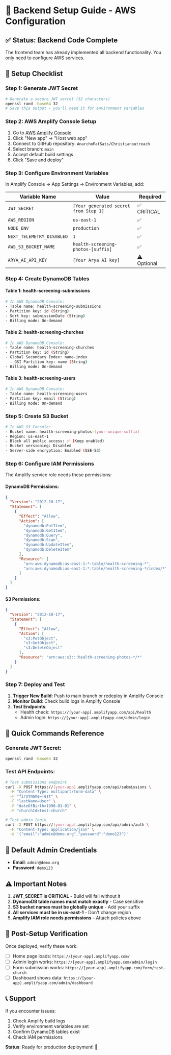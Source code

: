# 🚀 Backend Setup Guide - AWS Configuration

## ✅ Status: Backend Code Complete
The frontend team has already implemented all backend functionality. You only need to configure AWS services.

## 🎯 Setup Checklist

### Step 1: Generate JWT Secret
```bash
# Generate a secure JWT secret (32 characters)
openssl rand -base64 32
# Save this output - you'll need it for environment variables
```

### Step 2: AWS Amplify Console Setup
1. Go to [AWS Amplify Console](https://console.aws.amazon.com/amplify/)
2. Click "New app" → "Host web app"
3. Connect to GitHub repository: `AnarchoFatSats/Christianoutreach`
4. Select branch: `main`
5. Accept default build settings
6. Click "Save and deploy"

### Step 3: Configure Environment Variables
In Amplify Console → App Settings → Environment Variables, add:

| Variable Name | Value | Required |
|---------------|-------|----------|
| `JWT_SECRET` | `[Your generated secret from Step 1]` | ✅ CRITICAL |
| `AWS_REGION` | `us-east-1` | ✅ |
| `NODE_ENV` | `production` | ✅ |
| `NEXT_TELEMETRY_DISABLED` | `1` | ✅ |
| `AWS_S3_BUCKET_NAME` | `health-screening-photos-[suffix]` | ✅ |
| `ARYA_AI_API_KEY` | `[Your Arya AI key]` | ⚠️ Optional |

### Step 4: Create DynamoDB Tables

#### Table 1: health-screening-submissions
```bash
# In AWS DynamoDB Console:
- Table name: health-screening-submissions
- Partition key: id (String)
- Sort key: submissionDate (String)
- Billing mode: On-demand
```

#### Table 2: health-screening-churches
```bash
# In AWS DynamoDB Console:
- Table name: health-screening-churches
- Partition key: id (String)
- Global Secondary Index: name-index
  - GSI Partition key: name (String)
- Billing mode: On-demand
```

#### Table 3: health-screening-users
```bash
# In AWS DynamoDB Console:
- Table name: health-screening-users
- Partition key: email (String)
- Billing mode: On-demand
```

### Step 5: Create S3 Bucket
```bash
# In AWS S3 Console:
- Bucket name: health-screening-photos-[your-unique-suffix]
- Region: us-east-1
- Block all public access: ✅ (Keep enabled)
- Bucket versioning: Disabled
- Server-side encryption: Enabled (SSE-S3)
```

### Step 6: Configure IAM Permissions
The Amplify service role needs these permissions:

#### DynamoDB Permissions:
```json
{
  "Version": "2012-10-17",
  "Statement": [
    {
      "Effect": "Allow",
      "Action": [
        "dynamodb:PutItem",
        "dynamodb:GetItem",
        "dynamodb:Query",
        "dynamodb:Scan",
        "dynamodb:UpdateItem",
        "dynamodb:DeleteItem"
      ],
      "Resource": [
        "arn:aws:dynamodb:us-east-1:*:table/health-screening-*",
        "arn:aws:dynamodb:us-east-1:*:table/health-screening-*/index/*"
      ]
    }
  ]
}
```

#### S3 Permissions:
```json
{
  "Version": "2012-10-17",
  "Statement": [
    {
      "Effect": "Allow",
      "Action": [
        "s3:PutObject",
        "s3:GetObject",
        "s3:DeleteObject"
      ],
      "Resource": "arn:aws:s3:::health-screening-photos-*/*"
    }
  ]
}
```

### Step 7: Deploy and Test
1. **Trigger New Build**: Push to main branch or redeploy in Amplify Console
2. **Monitor Build**: Check build logs in Amplify Console
3. **Test Endpoints**: 
   - Health check: `https://[your-app].amplifyapp.com/api/health`
   - Admin login: `https://[your-app].amplifyapp.com/admin/login`

## 🔧 Quick Commands Reference

### Generate JWT Secret:
```bash
openssl rand -base64 32
```

### Test API Endpoints:
```bash
# Test submissions endpoint
curl -X POST https://[your-app].amplifyapp.com/api/submissions \
  -H "Content-Type: multipart/form-data" \
  -F "firstName=Test" \
  -F "lastName=User" \
  -F "dateOfBirth=1990-01-01" \
  -F "churchId=test-church"

# Test admin login
curl -X POST https://[your-app].amplifyapp.com/api/admin/auth \
  -H "Content-Type: application/json" \
  -d '{"email":"admin@demo.org","password":"demo123"}'
```

## 🎯 Default Admin Credentials
- **Email**: `admin@demo.org`
- **Password**: `demo123`

## ⚠️ Important Notes
1. **JWT_SECRET is CRITICAL** - Build will fail without it
2. **DynamoDB table names must match exactly** - Case sensitive
3. **S3 bucket names must be globally unique** - Add your suffix
4. **All services must be in us-east-1** - Don't change region
5. **Amplify IAM role needs permissions** - Attach policies above

## 🚀 Post-Setup Verification
Once deployed, verify these work:
- [ ] Home page loads: `https://[your-app].amplifyapp.com/`
- [ ] Admin login works: `https://[your-app].amplifyapp.com/admin/login`
- [ ] Form submission works: `https://[your-app].amplifyapp.com/form/test-church`
- [ ] Dashboard shows data: `https://[your-app].amplifyapp.com/admin/dashboard`

## 📞 Support
If you encounter issues:
1. Check Amplify build logs
2. Verify environment variables are set
3. Confirm DynamoDB tables exist
4. Check IAM permissions

**Status**: Ready for production deployment! 🎉 